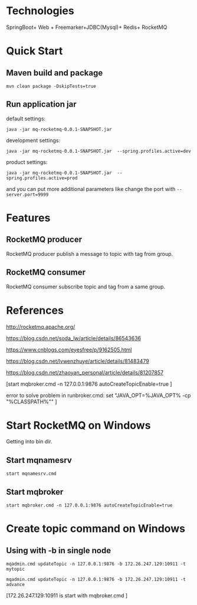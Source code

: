 # Technologies

SpringBoot+ Web + Freemarker+JDBC(Mysql)+ Redis+ RocketMQ

# Quick Start

## Maven build and package

`mvn clean package -DskipTests=true `

## Run application jar

default settings:

`
java -jar mq-rocketmq-0.0.1-SNAPSHOT.jar  
`

development settings:


`
java -jar mq-rocketmq-0.0.1-SNAPSHOT.jar  --spring.profiles.active=dev
`

product settings:

`
java -jar mq-rocketmq-0.0.1-SNAPSHOT.jar  --spring.profiles.active=prod
`

and you can put more additional parameters  like change the port with `--server.port=9999 `

# Features

## RocketMQ producer

RocketMQ producer publish a message to topic with tag from group.

## RocketMQ consumer

RocketMQ consumer subscribe topic and tag from a same group.


# References

http://rocketmq.apache.org/

https://blog.csdn.net/soda_lw/article/details/86543636

https://www.cnblogs.com/eyesfree/p/9162505.html

https://blog.csdn.net/lvwenzhuye/article/details/81483479

https://blog.csdn.net/zhaoyan_personal/article/details/81207857

[start mqbroker.cmd -n 127.0.0.1:9876 autoCreateTopicEnable=true ]

error to solve problem in runbroker.cmd:   set "JAVA_OPT=%JAVA_OPT% -cp "%CLASSPATH%"" ]

# Start RocketMQ on Windows

Getting into bin dir.

## Start mqnamesrv
`
start mqnamesrv.cmd
`
##  Start mqbroker
`
start mqbroker.cmd -n 127.0.0.1:9876 autoCreateTopicEnable=true
`

# Create topic command on Windows

## Using with -b in single node

`
mqadmin.cmd updateTopic -n 127.0.0.1:9876 -b 172.26.247.129:10911 -t mytopic
`

`
mqadmin.cmd updateTopic -n 127.0.0.1:9876 -b 172.26.247.129:10911 -t advance
`

[172.26.247.129:10911 is start with mqbroker.cmd ]



